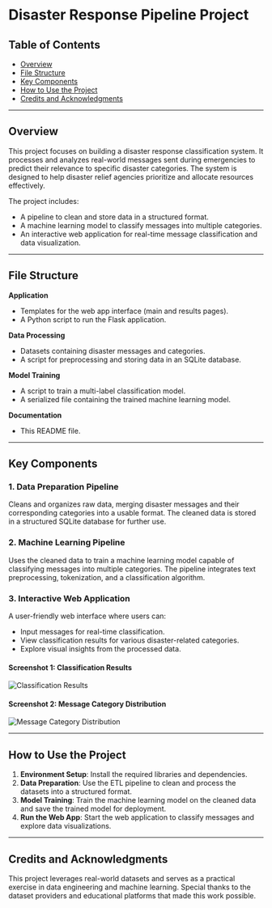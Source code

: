 # **Disaster Response Pipeline Project**

## **Table of Contents**
- [Overview](#overview)
- [File Structure](#file-structure)
- [Key Components](#key-components)
- [How to Use the Project](#how-to-use-the-project)
- [Credits and Acknowledgments](#credits-and-acknowledgments)

---

## **Overview**
This project focuses on building a disaster response classification system. It processes and analyzes real-world messages sent during emergencies to predict their relevance to specific disaster categories. The system is designed to help disaster relief agencies prioritize and allocate resources effectively.

The project includes:
- A pipeline to clean and store data in a structured format.
- A machine learning model to classify messages into multiple categories.
- An interactive web application for real-time message classification and data visualization.

---

## **File Structure**

**Application**  
- Templates for the web app interface (main and results pages).  
- A Python script to run the Flask application.

**Data Processing**  
- Datasets containing disaster messages and categories.  
- A script for preprocessing and storing data in an SQLite database.

**Model Training**  
- A script to train a multi-label classification model.  
- A serialized file containing the trained machine learning model.

**Documentation**  
- This README file.

---

## **Key Components**

### **1. Data Preparation Pipeline**
Cleans and organizes raw data, merging disaster messages and their corresponding categories into a usable format. The cleaned data is stored in a structured SQLite database for further use.

### **2. Machine Learning Pipeline**
Uses the cleaned data to train a machine learning model capable of classifying messages into multiple categories. The pipeline integrates text preprocessing, tokenization, and a classification algorithm.

### **3. Interactive Web Application**
A user-friendly web interface where users can:
- Input messages for real-time classification.
- View classification results for various disaster-related categories.
- Explore visual insights from the processed data.

#### Screenshot 1: Classification Results
![Classification Results](Screenshot%202024-12-02%20at%203.00.17%20PM.png)

#### Screenshot 2: Message Category Distribution
![Message Category Distribution](two.png)

---

## **How to Use the Project**

1. **Environment Setup**: Install the required libraries and dependencies.  
2. **Data Preparation**: Use the ETL pipeline to clean and process the datasets into a structured format.  
3. **Model Training**: Train the machine learning model on the cleaned data and save the trained model for deployment.  
4. **Run the Web App**: Start the web application to classify messages and explore data visualizations.

---

## **Credits and Acknowledgments**
This project leverages real-world datasets and serves as a practical exercise in data engineering and machine learning. Special thanks to the dataset providers and educational platforms that made this work possible.
